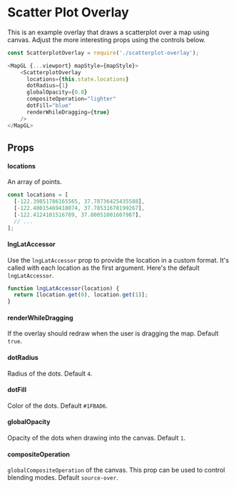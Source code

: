 # Scatter Plot Overlay

This is an example overlay that draws a scatterplot over a map using canvas. Adjust the more interesting props using the controls below.


```js
const ScatterplotOverlay = require('./scatterplot-overlay');

<MapGL {...viewport} mapStyle={mapStyle}>
    <ScatterplotOverlay
      locations={this.state.locations}
      dotRadius={1}
      globalOpacity={0.8}
      compositeOperation="lighter"
      dotFill="blue"
      renderWhileDragging={true}
    />
</MapGL>
```

## Props

#### locations
An array of points.

```js
const locations = [
  [-122.39851786165565, 37.78736425435588],
  [-122.40015469418074, 37.78531678199267],
  [-122.4124101516789, 37.80051001607987],
  // ...
];
```

#### lngLatAccessor

Use the `lngLatAccessor` prop to provide the location in a custom format. It's called with each location as the first argument. Here's the default `lngLatAccessor`.

```js
function lngLatAccessor(location) {
  return [location.get(0), location.get(1)];
}
```

#### renderWhileDragging

If the overlay should redraw when the user is dragging the map. Default `true`.

#### dotRadius

Radius of the dots. Default `4`.

#### dotFill

Color of the dots. Default `#1FBAD6`.

#### globalOpacity

Opacity of the dots when drawing into the canvas. Default `1`.

#### compositeOperation

`globalCompositeOperation` of the canvas. This prop can be used to control blending modes.
Default `source-over`.
